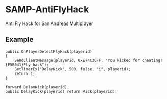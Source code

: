 # SAMP-AntiFlyHack
Anti Fly Hack for San Andreas Multiplayer


## Example
```pawn
public OnPlayerDetectFlyHack(playerid)
{
    SendClientMessage(playerid, 0xE74C3CFF, "You kicked for cheating! {F5B041}Fly hack");
    SetTimerEx("DelayKick", 500, false, "i", playerid);
    return 1;
}

forward DelayKick(playerid);
public DelayKick(playerid) return Kick(playerid);
```
